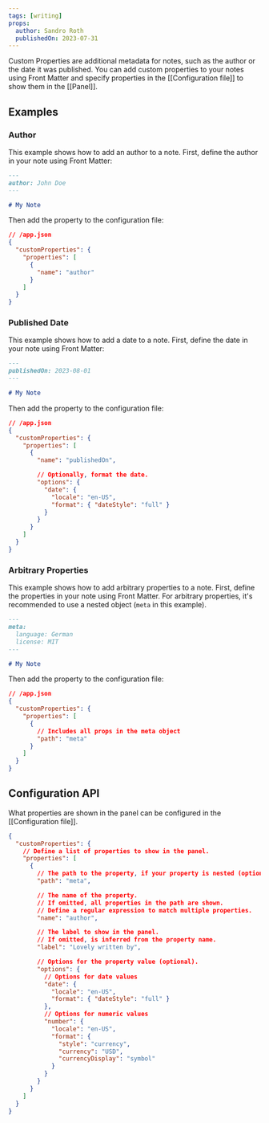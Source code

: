 ```yaml
---
tags: [writing]
props:
  author: Sandro Roth
  publishedOn: 2023-07-31
---
```


Custom Properties are additional metadata for notes, such as the author or the date it was published.
You can add custom properties to your notes using Front Matter and specify properties in the [[Configuration file]] to show them in the [[Panel]].

## Examples

### Author

This example shows how to add an author to a note. First, define the author in your note using Front Matter:

```md
---
author: John Doe
---

# My Note
```

Then add the property to the configuration file:

```json
// /app.json
{
  "customProperties": {
    "properties": [
      {
        "name": "author"
      }
    ]
  }
}
```

### Published Date

This example shows how to add a date to a note. First, define the date in your note using Front Matter:

```md
---
publishedOn: 2023-08-01
---

# My Note
```

Then add the property to the configuration file:

```json
// /app.json
{
  "customProperties": {
    "properties": [
      {
        "name": "publishedOn",

        // Optionally, format the date.
        "options": {
          "date": {
            "locale": "en-US",
            "format": { "dateStyle": "full" }
          }
        }
      }
    ]
  }
}
```

### Arbitrary Properties

This example shows how to add arbitrary properties to a note. First, define the properties in your note using Front Matter.
For arbitrary properties, it's recommended to use a nested object (`meta` in this example).

```md
---
meta:
  language: German
  license: MIT
---

# My Note
```

Then add the property to the configuration file:

```json
// /app.json
{
  "customProperties": {
    "properties": [
      {
        // Includes all props in the meta object
        "path": "meta"
      }
    ]
  }
}
```

## Configuration API

What properties are shown in the panel can be configured in the [[Configuration file]].

```json
{
  "customProperties": {
    // Define a list of properties to show in the panel.
    "properties": [
      {
        // The path to the property, if your property is nested (optional).
        "path": "meta",

        // The name of the property.
        // If omitted, all properties in the path are shown.
        // Define a regular expression to match multiple properties.
        "name": "author",

        // The label to show in the panel.
        // If omitted, is inferred from the property name.
        "label": "Lovely written by",

        // Options for the property value (optional).
        "options": {
          // Options for date values
          "date": {
            "locale": "en-US",
            "format": { "dateStyle": "full" }
          },
          // Options for numeric values
          "number": {
            "locale": "en-US",
            "format": {
              "style": "currency",
              "currency": "USD",
              "currencyDisplay": "symbol"
            }
          }
        }
      }
    ]
  }
}
```
